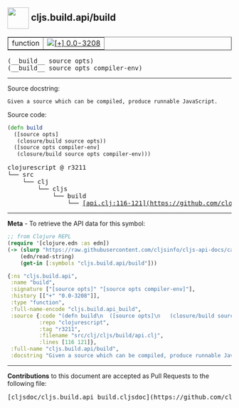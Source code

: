 ## <img width="48px" valign="middle" src="http://i.imgur.com/Hi20huC.png"> cljs.build.api/build

 <table border="1">
<tr>

<td>function</td>
<td><a href="https://github.com/cljsinfo/cljs-api-docs/tree/0.0-3208"><img valign="middle" alt="[+] 0.0-3208" src="https://img.shields.io/badge/+-0.0--3208-lightgrey.svg"></a> </td>
</tr>
</table>

 <samp>
(__build__ source opts)<br>
</samp>
 <samp>
(__build__ source opts compiler-env)<br>
</samp>

---




Source docstring:

```
Given a source which can be compiled, produce runnable JavaScript.
```

Source code:

```clj
(defn build
  ([source opts]
   (closure/build source opts))
  ([source opts compiler-env]
   (closure/build source opts compiler-env)))
```

 <pre>
clojurescript @ r3211
└── src
    └── clj
        └── cljs
            └── build
                └── <ins>[api.clj:116-121](https://github.com/clojure/clojurescript/blob/r3211/src/clj/cljs/build/api.clj#L116-L121)</ins>
</pre>


---

__Meta__ - To retrieve the API data for this symbol:

```clj
;; from Clojure REPL
(require '[clojure.edn :as edn])
(-> (slurp "https://raw.githubusercontent.com/cljsinfo/cljs-api-docs/catalog/cljs-api.edn")
    (edn/read-string)
    (get-in [:symbols "cljs.build.api/build"]))
```

```clj
{:ns "cljs.build.api",
 :name "build",
 :signature ["[source opts]" "[source opts compiler-env]"],
 :history [["+" "0.0-3208"]],
 :type "function",
 :full-name-encode "cljs.build.api_build",
 :source {:code "(defn build\n  ([source opts]\n   (closure/build source opts))\n  ([source opts compiler-env]\n   (closure/build source opts compiler-env)))",
          :repo "clojurescript",
          :tag "r3211",
          :filename "src/clj/cljs/build/api.clj",
          :lines [116 121]},
 :full-name "cljs.build.api/build",
 :docstring "Given a source which can be compiled, produce runnable JavaScript."}

```

---

__Contributions__ to this document are accepted as Pull Requests to the following file:

 <pre>
[cljsdoc/cljs.build.api_build.cljsdoc](https://github.com/cljsinfo/cljs-api-docs/blob/master/cljsdoc/cljs.build.api_build.cljsdoc)
</pre>

